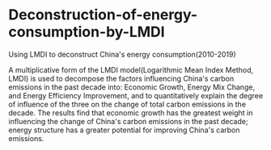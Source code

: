 # Deconstruction-of-energy-consumption-by-LMDI
Using LMDI to deconstruct China's energy consumption(2010-2019)

A multiplicative form of the LMDI model(Logarithmic Mean Index Method, LMDI) is used to decompose the factors influencing China's carbon emissions in the past decade into: Economic Growth, Energy Mix Change, and Energy Efficiency Improvement, and to quantitatively explain the degree of influence of the three on the change of total carbon emissions in the decade.
The results find that economic growth has the greatest weight in influencing the change of China's carbon emissions in the past decade; energy structure has a greater potential for improving China's carbon emissions.
